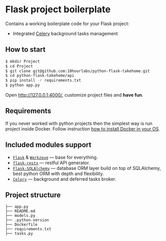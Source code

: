 # Flask project boilerplate

Contains a working boilerplate code for your Flask project:


- Integrated [Celery](http://celeryproject.org/) background tasks management

## How to start

```sh
$ mkdir Project
$ cd Project
$ git clone git@github.com:10hourlabs/python-flask-takehome.git
$ cd python-flask-takehome/api
$ pip install -r requirements.txt
$ python app.py
```

Open http://127.0.0.1:4000/, customize project files and **have fun**.

## Requirements

If you never worked with python projects then the simplest way is run project inside Docker. Follow instruction [how to install Docker in your OS](https://docs.docker.com/installation/).

## Included modules support

- [`Flask`](http://flask.pocoo.org/) & [`Werkzeug`](http://werkzeug.pocoo.org/) — base for everything.
- [`flask-restx`](https://flask-restx.readthedocs.io/) — restful API generator.
- [`Flask-SQLAlchemy`](https://flask-sqlalchemy.palletsprojects.com/) — database ORM layer build on top of SQLAlchemy, best python ORM with depth and flexibility.
- [`Celery`](http://celeryproject.org/) — background and deferred tasks broker.

## Project structure

    ├── app.py
    ├── README.md
    ├── models.py
    ├── .python-version
    ├── Dockerfile
    ├── requirements.txt
    ├── tasks.py
